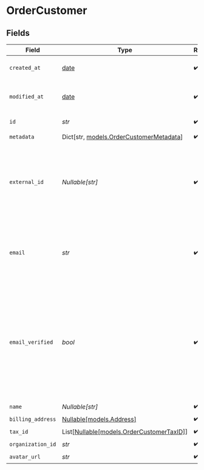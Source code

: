 # OrderCustomer


## Fields

| Field                                                                                                                                                           | Type                                                                                                                                                            | Required                                                                                                                                                        | Description                                                                                                                                                     |
| --------------------------------------------------------------------------------------------------------------------------------------------------------------- | --------------------------------------------------------------------------------------------------------------------------------------------------------------- | --------------------------------------------------------------------------------------------------------------------------------------------------------------- | --------------------------------------------------------------------------------------------------------------------------------------------------------------- |
| `created_at`                                                                                                                                                    | [date](https://docs.python.org/3/library/datetime.html#date-objects)                                                                                            | :heavy_check_mark:                                                                                                                                              | Creation timestamp of the object.                                                                                                                               |
| `modified_at`                                                                                                                                                   | [date](https://docs.python.org/3/library/datetime.html#date-objects)                                                                                            | :heavy_check_mark:                                                                                                                                              | Last modification timestamp of the object.                                                                                                                      |
| `id`                                                                                                                                                            | *str*                                                                                                                                                           | :heavy_check_mark:                                                                                                                                              | The ID of the object.                                                                                                                                           |
| `metadata`                                                                                                                                                      | Dict[str, [models.OrderCustomerMetadata](../models/ordercustomermetadata.md)]                                                                                   | :heavy_check_mark:                                                                                                                                              | N/A                                                                                                                                                             |
| `external_id`                                                                                                                                                   | *Nullable[str]*                                                                                                                                                 | :heavy_check_mark:                                                                                                                                              | The ID of the customer in your system. This must be unique within the organization. Once set, it can't be updated.                                              |
| `email`                                                                                                                                                         | *str*                                                                                                                                                           | :heavy_check_mark:                                                                                                                                              | The email address of the customer. This must be unique within the organization.                                                                                 |
| `email_verified`                                                                                                                                                | *bool*                                                                                                                                                          | :heavy_check_mark:                                                                                                                                              | Whether the customer email address is verified. The address is automatically verified when the customer accesses the customer portal using their email address. |
| `name`                                                                                                                                                          | *Nullable[str]*                                                                                                                                                 | :heavy_check_mark:                                                                                                                                              | N/A                                                                                                                                                             |
| `billing_address`                                                                                                                                               | [Nullable[models.Address]](../models/address.md)                                                                                                                | :heavy_check_mark:                                                                                                                                              | N/A                                                                                                                                                             |
| `tax_id`                                                                                                                                                        | List[[Nullable[models.OrderCustomerTaxID]](../models/ordercustomertaxid.md)]                                                                                    | :heavy_check_mark:                                                                                                                                              | N/A                                                                                                                                                             |
| `organization_id`                                                                                                                                               | *str*                                                                                                                                                           | :heavy_check_mark:                                                                                                                                              | N/A                                                                                                                                                             |
| `avatar_url`                                                                                                                                                    | *str*                                                                                                                                                           | :heavy_check_mark:                                                                                                                                              | N/A                                                                                                                                                             |